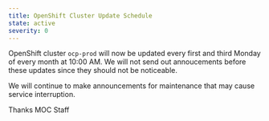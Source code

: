 ```yaml
---
title: OpenShift Cluster Update Schedule
state: active
severity: 0
---
```

OpenShift cluster `ocp-prod` will now be updated every first and third Monday of every month at 10:00 AM.
We will not send out annoucements before these updates since they should not be noticeable.

We will continue to make announcements for maintenance that may cause service interruption.

Thanks
MOC Staff
